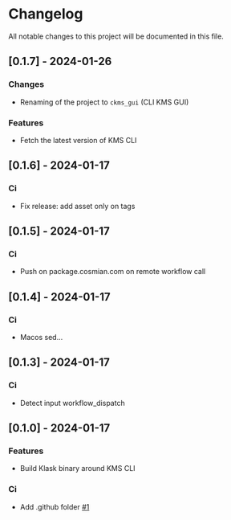 # Changelog

All notable changes to this project will be documented in this file.

## [0.1.7] - 2024-01-26

### Changes

- Renaming of the project to `ckms_gui` (CLI KMS GUI)

### Features

- Fetch the latest version of KMS CLI

## [0.1.6] - 2024-01-17

### Ci

- Fix release: add asset only on tags

## [0.1.5] - 2024-01-17

### Ci

- Push on package.cosmian.com on remote workflow call

## [0.1.4] - 2024-01-17

### Ci

- Macos sed...

## [0.1.3] - 2024-01-17

### Ci

- Detect input workflow_dispatch

## [0.1.0] - 2024-01-17

### Features

- Build Klask binary around KMS CLI

### Ci

- Add .github folder [#1](https://github.com/Cosmian/kms_gui/issues/1)

<!-- generated by git-cliff -->
